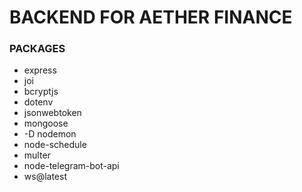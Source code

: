 # BACKEND FOR AETHER FINANCE

### PACKAGES

- express
- joi
- bcryptjs
- dotenv
- jsonwebtoken
- mongoose
- -D nodemon
- node-schedule
- multer
- node-telegram-bot-api
- ws@latest
